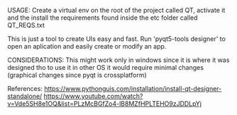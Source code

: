 USAGE:
Create a virtual env on the root of the project called QT, activate it and the install the requirements found
inside the etc folder called QT_REQS.txt

This is just a tool to create UIs easy and fast.
Run 'pyqt5-tools designer' to open an aplication and easily create or modify an app.

CONSIDERATIONS:
This might work only in windows since it is where it was designed tho to use it in other OS it would require minimal
changes (graphical changes since pyqt is crossplatform)

References:
https://www.pythonguis.com/installation/install-qt-designer-standalone/
https://www.youtube.com/watch?v=Vde5SH8e1OQ&list=PLzMcBGfZo4-lB8MZfHPLTEHO9zJDDLpYj